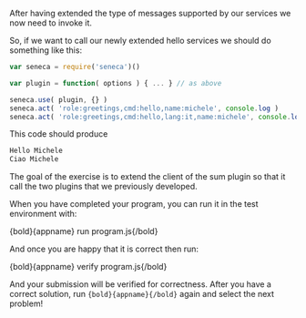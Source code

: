 After having extended the type of messages supported by our services we now need to invoke it.

So, if we want to call our newly extended hello services we should do something like this:

```javascript
var seneca = require('seneca')()

var plugin = function( options ) { ... } // as above

seneca.use( plugin, {} )
seneca.act( 'role:greetings,cmd:hello,name:michele', console.log )
seneca.act( 'role:greetings,cmd:hello,lang:it,name:michele', console.log )

```

This code should produce 

```javascript
Hello Michele
Ciao Michele

```

The goal of the exercise is to extend the client of the sum plugin so that it call the two plugins that we previously developed.

When you have completed your program, you can run it in the test environment with:

  {bold}{appname} run program.js{/bold}

And once you are happy that it is correct then run:

  {bold}{appname} verify program.js{/bold}

And your submission will be verified for correctness. After you have
a correct solution, run `{bold}{appname}{/bold}` again and select the next problem!